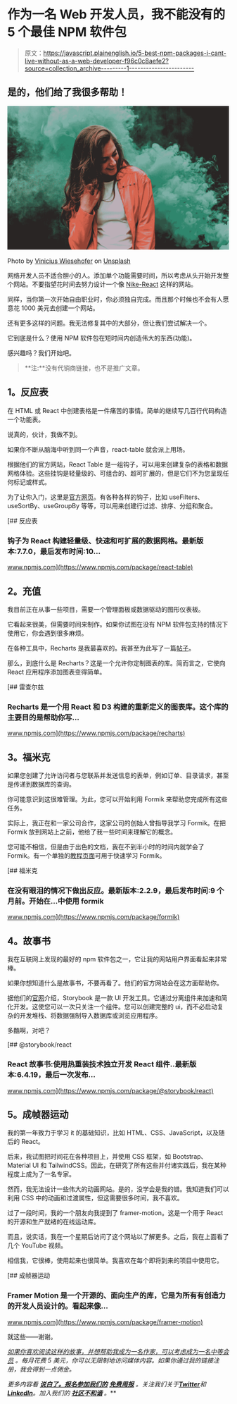 # 作为一名 Web 开发人员，我不能没有的 5 个最佳 NPM 软件包

> 原文：<https://javascript.plainenglish.io/5-best-npm-packages-i-cant-live-without-as-a-web-developer-f96c0c8aefe2?source=collection_archive---------1----------------------->

## 是的，他们给了我很多帮助！

![](img/1112c567f8e41c829dd213ab63a38f22.png)

Photo by [Vinicius Wiesehofer](https://unsplash.com/@wiesehofer?utm_source=medium&utm_medium=referral) on [Unsplash](https://unsplash.com?utm_source=medium&utm_medium=referral)

网络开发人员不适合胆小的人。添加单个功能需要时间，所以考虑从头开始开发整个网站。不要指望花时间去努力设计一个像 [Nike-React](https://www.nike-react.com/) 这样的网站。

同样，当你第一次开始自由职业时，你必须独自完成。而且那个时候也不会有人愿意花 1000 美元去创建一个网站。

还有更多这样的问题。我无法修复其中的大部分，但让我们尝试解决一个。

它到底是什么？使用 NPM 软件包在短时间内创造伟大的东西(功能)。

感兴趣吗？我们开始吧。

> **注:**没有代销商链接，也不是推广文章。

## **1。反应表**

在 HTML 或 React 中创建表格是一件痛苦的事情。简单的继续写几百行代码构造一个功能表。

说真的，伙计，我做不到。

如果你不断从脑海中听到同一个声音，react-table 就会派上用场。

根据他们的官方网站，React Table 是一组钩子，可以用来创建复杂的表格和数据网格体验。这些挂钩是轻量级的、可组合的、超可扩展的，但是它们不为您呈现任何标记或样式。

为了让你入门，这里是[官方网页](https://react-table.tanstack.com/docs/overview)。有各种各样的钩子，比如 useFilters、useSortBy、useGroupBy 等等，可以用来创建行过滤、排序、分组和聚合。

[](https://www.npmjs.com/package/react-table) [## 反应表

### 钩子为 React 构建轻量级、快速和可扩展的数据网格。最新版本:7.7.0，最后发布时间:10…

www.npmjs.com](https://www.npmjs.com/package/react-table) 

## **2。充值**

我目前正在从事一些项目，需要一个管理面板或数据驱动的图形仪表板。

它看起来很美，但需要时间来制作。如果你试图在没有 NPM 软件包支持的情况下使用它，你会遇到很多麻烦。

在各种工具中，Recharts 是我最喜欢的。我甚至为此写了一篇[帖子](/how-to-create-customized-charts-easily-with-rechart-for-your-projects-bb542bb667c1)。

那么，到底什么是 Recharts？这是一个允许你定制图表的库。简而言之，它使向 React 应用程序添加图表变得简单。

[](https://www.npmjs.com/package/recharts) [## 雷查尔兹

### Recharts 是一个用 React 和 D3 构建的重新定义的图表库。这个库的主要目的是帮助你写…

www.npmjs.com](https://www.npmjs.com/package/recharts) 

## **3。福米克**

如果您创建了允许访问者与您联系并发送信息的表单，例如订单、目录请求，甚至是传递到数据库的查询。

你可能意识到这很难管理。为此，您可以开始利用 Formik 来帮助您完成所有这些任务。

实际上，我正在和一家公司合作，这家公司的创始人曾指导我学习 Formik。在把 Formik 放到网站上之前，他给了我一些时间来理解它的概念。

您可能不相信，但是由于出色的文档，我在不到半小时的时间内就学会了 Formik。有一个单独的[教程页面](https://formik.org/docs/tutorial)可用于快速学习 Formik。

[](https://www.npmjs.com/package/formik) [## 福米克

### 在没有眼泪的情况下做出反应。最新版本:2.2.9，最后发布时间:9 个月前。开始在…中使用 formik

www.npmjs.com](https://www.npmjs.com/package/formik) 

## **4。故事书**

我在互联网上发现的最好的 npm 软件包之一，它让我的网站用户界面看起来非常棒。

如果你想知道什么是故事书，不要再看了。他们的官方网站会在这方面帮助你。

据他们的[官网](https://storybook.js.org/)介绍，Storybook 是一款 UI 开发工具。它通过分离组件来加速和简化开发。这使您可以一次只关注一个组件。您可以创建完整的 ui，而不必启动复杂的开发堆栈、将数据强制导入数据库或浏览应用程序。

多酷啊，对吧？

[](https://www.npmjs.com/package/@storybook/react) [## @storybook/react

### React 故事书:使用热重装技术独立开发 React 组件..最新版本:6.4.19，最后一次发布…

www.npmjs.com](https://www.npmjs.com/package/@storybook/react) 

## **5。成帧器运动**

我的第一年致力于学习 it 的基础知识，比如 HTML、CSS、JavaScript，以及随后的 React。

后来，我试图把时间花在各种项目上，并使用 CSS 框架，如 Bootstrap、Material UI 和 TailwindCSS。因此，在研究了所有这些并付诸实践后，我在某种程度上成为了一名专家。

然而，我无法设计一些伟大的动画网站。是的，没学会是我的错。我知道我们可以利用 CSS 中的动画和过渡属性，但这需要很多时间，我不喜欢。

过了一段时间，我的一个朋友向我提到了 framer-motion。这是一个用于 React 的开源和生产就绪的在线运动库。

而且，说实话，我在一个星期后访问了这个网站以了解更多。之后，我在上面看了几个 YouTube 视频。

相信我，它很棒，使用起来也很简单。我喜欢在每个即将到来的项目中使用它。

[](https://www.npmjs.com/package/framer-motion) [## 成帧器运动

### Framer Motion 是一个开源的、面向生产的库，它是为所有有创造力的开发人员设计的。看起来像…

www.npmjs.com](https://www.npmjs.com/package/framer-motion) 

就这些——谢谢。

[*如果你喜欢阅读这样的故事，并想帮助我成为一名作家，可以考虑成为一名中等会员*](https://nitinfab.medium.com/membership) *。每月花费 5 美元，你可以无限制地访问媒体内容。如果你通过我的链接注册，我会得到一点佣金。*

*更多内容看* [***说白了。报名参加我们的***](https://plainenglish.io/) **[***免费周报***](http://newsletter.plainenglish.io/) *。关注我们关于*[***Twitter***](https://twitter.com/inPlainEngHQ)*和**[***LinkedIn***](https://www.linkedin.com/company/inplainenglish/)*。加入我们的* [***社区不和谐***](https://discord.gg/GtDtUAvyhW) *。****